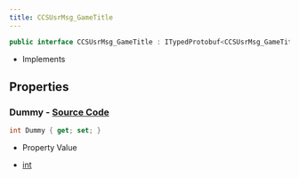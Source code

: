 ```yaml
---
title: CCSUsrMsg_GameTitle
---
```


```csharp
public interface CCSUsrMsg_GameTitle : ITypedProtobuf<CCSUsrMsg_GameTitle>, INativeHandle, INetMessage<CCSUsrMsg_GameTitle>, IDisposable
```

- Implements

## Properties

### **Dummy** - [Source Code](https://github.com/swiftly-solution/swiftlys2/blob/main/managed/src/SwiftlyS2.Generated/Protobufs/Interfaces/CCSUsrMsg_GameTitle.cs#L18)

```csharp
int Dummy { get; set; }
```

- Property Value

- [int](https://learn.microsoft.com/dotnet/api/system.int32)

